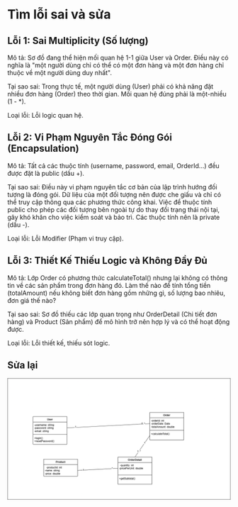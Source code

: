 # Tìm lỗi sai và sửa

## Lỗi 1: Sai Multiplicity (Số lượng)
Mô tả: Sơ đồ đang thể hiện mối quan hệ 1-1 giữa User và Order. Điều này có nghĩa là "một người dùng chỉ có thể có một đơn hàng và một đơn hàng chỉ thuộc về một người dùng duy nhất".

Tại sao sai: Trong thực tế, một người dùng (User) phải có khả năng đặt nhiều đơn hàng (Order) theo thời gian. Mối quan hệ đúng phải là một-nhiều (1 - *).

Loại lỗi: Lỗi logic quan hệ.

## Lỗi 2: Vi Phạm Nguyên Tắc Đóng Gói (Encapsulation)
Mô tả: Tất cả các thuộc tính (username, password, email, OrderId...) đều được đặt là public (dấu +).

Tại sao sai: Điều này vi phạm nguyên tắc cơ bản của lập trình hướng đối tượng là đóng gói. Dữ liệu của một đối tượng nên được che giấu và chỉ có thể truy cập thông qua các phương thức công khai. Việc để thuộc tính public cho phép các đối tượng bên ngoài tự do thay đổi trạng thái nội tại, gây khó khăn cho việc kiểm soát và bảo trì. Các thuộc tính nên là private (dấu -).

Loại lỗi: Lỗi Modifier (Phạm vi truy cập).

## Lỗi 3: Thiết Kế Thiếu Logic và Không Đầy Đủ
Mô tả: Lớp Order có phương thức calculateTotal() nhưng lại không có thông tin về các sản phẩm trong đơn hàng đó. Làm thế nào để tính tổng tiền (totalAmount) nếu không biết đơn hàng gồm những gì, số lượng bao nhiêu, đơn giá thế nào?

Tại sao sai: Sơ đồ thiếu các lớp quan trọng như OrderDetail (Chi tiết đơn hàng) và Product (Sản phẩm) để mô hình trở nên hợp lý và có thể hoạt động được.

Loại lỗi: Lỗi thiết kế, thiếu sót logic.


## Sửa lại

![alt text](Bai09.png)